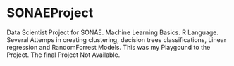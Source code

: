 # SONAEProject
Data Scientist Project for SONAE. Machine Learning Basics. 
R Language.
Several Attemps in creating clustering, decision trees classifications, Linear regression and RandomForrest Models.
This was my Playgound to the Project.
The final Project Not Available.
